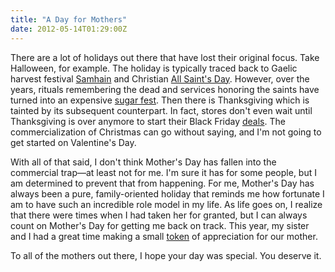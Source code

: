 ```yaml
---
title: "A Day for Mothers"
date: 2012-05-14T01:29:00Z
---
```


There are a lot of holidays out there that have lost their original focus. Take Halloween, for example. The holiday is typically traced back to Gaelic harvest festival [Samhain](http://en.wikipedia.org/wiki/Samhain) and Christian [All Saint's Day](http://en.wikipedia.org/wiki/All_Saints%27_Day). However, over the years, rituals remembering the dead and services honoring the saints have turned into an expensive [sugar fest](http://moneyland.time.com/2011/09/29/now-thats-creepy-americans-will-blow-7-billion-on-halloween/). Then there is Thanksgiving which is tainted by its subsequent counterpart. In fact, stores don't even wait until Thanksgiving is over anymore to start their Black Friday [deals](http://www.bgr.com/2011/11/28/black-friday-2011-spending-sets-new-record/). The commercialization of Christmas can go without saying, and I'm not going to get started on Valentine's Day.

With all of that said, I don't think Mother's Day has fallen into the commercial trap—at least not for me. I'm sure it has for some people, but I am determined to prevent that from happening. For me, Mother's Day has always been a pure, family-oriented holiday that reminds me how fortunate I am to have such an incredible role model in my life. As life goes on, I realize that there were times when I had taken her for granted, but I can always count on Mother's Day for getting me back on track. This year, my sister and I had a great time making a small [token](http://albums.amoscato.com/Mother'sDay12/) of appreciation for our mother.

To all of the mothers out there, I hope your day was special. You deserve it.
